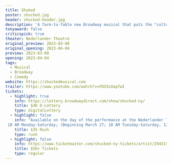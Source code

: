 ```yaml
---
title: Shuked
poster: shucked.jpg
header: shucked-header.jpg
description: 'A farm-to-fable new Broadway musical that puts the "culture" back in agriculture.'
tonyaward: false
criticspick: true
theater: Nederlander Theatre
original_preview: 2023-03-08
original_opening: 2023-04-04
preview: 2023-03-08
opening: 2023-04-04
tags: 
  - Musical
  - Broadway
  - Comedy
website: https://shuckedmusical.com
trailer: https://www.youtube.com/watch?v=FDZ4zUap7wI
tickets: 
  - highlight: true
    info: https://lottery.broadwaydirect.com/show/shucked-ny/
    title: $40 D-Lottery
    type: digitalLottery
  - highlight: false
    info: "Available on the day of the performance at the Nederlander Theatre box office
 10 AM Monday-Saturday; (Beginning March 27; 10 AM Tuesday-Saturday, 12 PM Sunday). Cash or credit card. Limit 2 tickets per person. Seat locations determined at the discretion of the box office. Subject to daily availability."
    title: $35 Rush
    type: rush
  - highlight: false
    info: https://www.ticketmaster.com/shucked-ny-tickets/artist/2943155
    title: $56+ Tickets
    type: regular
---
```

